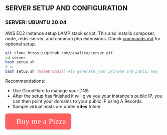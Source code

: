 ## SERVER SETUP AND CONFIGURATION

### SERVER: UBUNTU 20.04
AWS EC2 Instance setup LAMP stack script.
This also installs composer, node, redis-server, and common php extensions.
Check [commands.md](commands.md) for optional setup.


```sh
git clone https://github.com/pjsalita/server.git
cd server
bash setup.sh
# or
bash setup.sh [NameOrEmail] #to generate your private and public key
```

Recommendations:
- Use CloudFlare to manage your DNS.
- After the setup has finished it will give you your instance's public IP, you can then point your domains to your public IP using A Records.
- Sample virtual hosts are under **sites** folder.

<link href="https://fonts.googleapis.com/css?family=Cookie" rel="stylesheet">
<a class="bmc-button" target="_blank" href="https://www.buymeacoffee.com/pjsalita" style="padding: 7px 15px 7px 10px !important;line-height: 35px !important;height:51px !important;text-decoration: none !important;display:inline-flex !important;color:#ffffff !important;background-color:#FF5F5F !important;border-radius: 8px !important;border: 1px solid transparent !important;font-size: 24px !important;letter-spacing:0.6px !important;box-shadow: 0px 1px 2px rgba(190, 190, 190, 0.5) !important;-webkit-box-shadow: 0px 1px 2px 2px rgba(190, 190, 190, 0.5) !important;margin: 0 auto !important;font-family:'Cookie', cursive !important;-webkit-box-sizing: border-box !important;box-sizing: border-box !important;">🍕<span style="margin-left:5px;font-size:24px !important;">Buy me a Pizza</span></a>